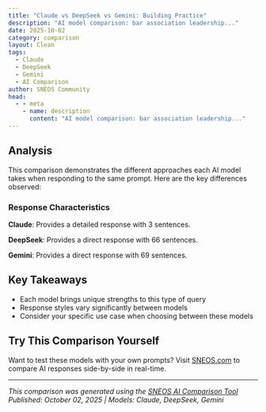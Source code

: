 ```yaml
---
title: "Claude vs DeepSeek vs Gemini: Building Practice"
description: "AI model comparison: bar association leadership..."
date: 2025-10-02
category: comparison
layout: Clean
tags:
  - Claude
  - DeepSeek
  - Gemini
  - AI Comparison
author: SNEOS Community
head:
  - - meta
    - name: description
      content: "AI model comparison: bar association leadership..."
---
```


<ChatComparison
  title="Claude vs DeepSeek vs Gemini: Building Practice"
  prompt="bar association leadership"
  :responses='{
    "Claude": "Bar association leadership typically consists of several key positions and structures:\n\n## Executive Leadership\n- **President** - Chief executive officer, sets strategic direction\n- **President-Elect** - Successor in training, often chairs major committees\n- **Vice President** - Supports executive functions\n- **Secretary-Treasurer** - Manages finances and records\n- **Immediate Past President** - Provides continuity and institutional knowledge\n\n## Governing Bodies\n- **Board of Directors/Governors** - Sets policy and oversees operations\n- **House of Delegates** - Legislative body for larger associations\n- **Executive Committee** - Handles urgent matters between board meetings\n\n## Key Staff Positions\n- **Executive Director/CEO** - Day-to-day operations management\n- **Deputy Directors** - Oversee specific divisions (legal services, communications, etc.)\n- **Program Directors** - Manage continuing education, member services, advocacy\n\n## Committee Leadership\n- **Standing Committee Chairs** - Lead ongoing committees (ethics, legislation, judiciary)\n- **Special Committee Chairs** - Handle specific initiatives or issues\n- **Section Chairs** - Lead practice area groups\n\n## Regional Structure\n- **State Bar Presidents** - Lead state-level associations\n- **Local Bar Presidents** - Lead city/county associations\n- **Specialty Bar Leaders** - Lead organizations for specific groups (women lawyers, minority bar associations, etc.)\n\nAre you interested in information about a specific bar association or aspect of bar leadership?",
    "DeepSeek": "Of course. \u0022Bar association leadership\u0022 refers to the individuals who guide and govern the professional organizations for lawyers in a given jurisdiction. This is a multi-faceted topic, covering their roles, responsibilities, challenges, and pathways to leadership.\n\nHere is a comprehensive breakdown of bar association leadership.\n\n### What is a Bar Association?\n\nFirst, it\u0027s important to distinguish between two main types:\n\n1.  **Mandatory/Integrated Bar:** An official state-level organization that all lawyers must join to practice law in that state. Its functions include attorney licensing, discipline, and continuing legal education (e.g., State Bar of California, Florida Bar).\n2.  **Voluntary Bar:** Associations that lawyers choose to join. These can be:\n    *   **National:** American Bar Association (ABA)\n    *   **State:** New York State Bar Association (NYSBA)\n    *   **Local:** Chicago Bar Association, Los Angeles County Bar Association\n    *   **Specialty:** American Immigration Lawyers Association (AILA), National Bar Association (NBA, focused on African American attorneys)\n\n### Key Leadership Roles\n\nWhile structures vary, most bar associations have a similar leadership hierarchy:\n\n*   **President:** The most visible leader. They are the public face of the association, set the agenda for their term (often with a specific initiative or theme), preside over meetings, and represent the bar to the public, the legislature, and the judiciary.\n*   **President-Elect:** The president-in-training. They learn the role, often chair a major committee, and are poised to take over as President the following year.\n*   **Past President:** Provides continuity, advice, and institutional knowledge after their term ends.\n*   **Board of Governors / Board of Trustees:** The primary governing body that sets policy, approves budgets, and oversees the association\u0027s strategic direction.\n*   **Executive Director / CEO:** The top **staff** leader (not an elected volunteer). They manage the day-to-day operations, staff, finances, and implementation of the Board\u0027s policies.\n*   **Committee \u0026 Section Chairs:** Leaders of specific subgroups focused on areas like litigation, family law, young lawyers, diversity, or pro bono work. This is often the first step into bar leadership.\n\n### Primary Responsibilities of Bar Leaders\n\nBar association leaders have a complex set of duties that balance the interests of the profession, the public, and the justice system.\n\n**1. Serving the Profession:**\n*   **Continuing Legal Education (CLE):** Organizing programs to help lawyers maintain and improve their skills.\n*   **Networking \u0026 Mentorship:** Creating opportunities for professional connection and guiding younger lawyers.\n*   **Ethics \u0026 Discipline:** Upholding professional standards (especially critical for mandatory bars).\n*   **Practice Management:** Providing resources to help lawyers run efficient and ethical practices.\n\n**2. Serving the Public:**\n*   **Pro Bono Services:** Encouraging and organizing free legal services for those who cannot afford them.\n*   **Public Education:** Informing the public about their legal rights and the judicial system.\n*   **Access to Justice:** Advocating for reforms and funding to make the legal system more accessible to all.\n*   **Consumer Protection:** Helping the public find qualified lawyers and understand the lawyer discipline process.\n\n**3. Serving the Justice System:**\n*   **Judicial Evaluations:** Reviewing the qualifications of candidates for judicial appointments.\n*   **Legal Reform:** Proposing and advocating for improvements to laws and court procedures.\n*   **Funding the Courts:** Lobbying for adequate funding for the state court system.\n*   **Protecting Judicial Independence:** Defending the judiciary from improper political influence.\n\n### Pathways to Bar Leadership\n\nBecoming a bar leader doesn\u0027t typically happen overnight. It\u0027s a gradual process of building a reputation and demonstrating commitment:\n\n1.  **Get Involved:** Join a committee or a section that aligns with your interests.\n2.  **Be Active and Reliable:** Show up, contribute, and take on tasks. Volunteer to write for the bar journal or speak at a CLE.\n3.  **Seek a Leadership Role:** Run for chair of a committee or section.\n4.  **Progress Through the Chairs:** Many associations have a succession ladder (e.g., Secretary -\u003E Treasurer -\u003E Vice President -\u003E President-Elect -\u003E President).\n5.  **Campaign (for Elected Roles):** For top positions like President, this often involves networking, seeking endorsements, and stating a platform.\n\n### Major Challenges Facing Bar Leaders Today\n\nModern bar leaders must navigate a rapidly changing landscape:\n\n*   **Attorney Well-Being:** Addressing high rates of stress, substance abuse, and mental health challenges within the profession.\n*   **Diversity, Equity, and Inclusion (DEI):** Promoting greater diversity in the legal profession and ensuring equitable access to justice.\n*   **Technology \u0026 AI:** Managing the ethical implications of artificial intelligence, ensuring cybersecurity, and regulating new legal tech (e.g., online document providers).\n*   **Access to Justice Gap:** Confronting the fact that a vast majority of low- and middle-income people cannot afford legal representation.\n*   **Economic Pressures:** Helping solo and small-firm practitioners compete in a challenging market.\n*   **Public Trust:** Maintaining and rebuilding public confidence in the legal system and the profession.\n\n### Why Lawyers Pursue Bar Leadership\n\n*   **Professional Development:** Enhances leadership, management, and public speaking skills.\n*   **Networking:** Builds a powerful network of colleagues, judges, and influential figures.\n*   **Service \u0026 Impact:** A deep desire to give back to the profession and improve the justice system.\n*   **Reputation \u0026 Prestige:** Recognized as a leader in the legal community.\n*   **Influence:** The ability to shape the future of the profession and the law.\n\nIn summary, bar association leadership is a critical, volunteer-intensive endeavor that plays a vital role in governing the legal profession, advocating for justice, and serving the public good.",
    "Gemini": "Bar association leadership encompasses a variety of roles, responsibilities, and levels of engagement, all focused on serving the legal profession and the public. Here\u0027s a breakdown of key aspects:\n\n**1. Types of Leadership Roles:**\n\n*   **Elected Officers:** These are the core leadership positions, typically including:\n    *   **President:** The highest-ranking officer, responsible for overall direction, policy, and representation of the bar association.\n    *   **President-Elect/Vice-President:** Often next in line to become President, participating in strategic planning and leadership development.\n    *   **Secretary:** Responsible for official records, minutes, and administrative functions.\n    *   **Treasurer:** Oversees the finances of the bar association, including budgeting, reporting, and audits.\n*   **Board of Governors/Directors:** This group acts as the governing body, setting policy, approving budgets, and overseeing the operations of the bar association.  Members may be elected by the entire membership or by regional districts.\n*   **Committee Chairs and Members:** Committees focus on specific areas of law or bar association operations (e.g., ethics, legal aid, membership, continuing legal education, diversity and inclusion). Chairs lead these committees and coordinate the work of their members.\n*   **Section Chairs and Members:** Sections are similar to committees but are specific to an area of legal practice, such as real estate law, family law, or criminal law.\n*   **Young Lawyers Division (YLD) Leadership:**  Specifically for attorneys who are new to the profession, with their own set of officers and committees.\n*   **Delegates to National or International Bar Associations:** Represent the local or state bar association at the national or international level, such as the American Bar Association (ABA).\n*   **Executive Director/CEO:**  Often a paid staff member who manages the day-to-day operations of the bar association, working closely with the elected leadership.\n\n**2. Responsibilities of Bar Association Leaders:**\n\n*   **Strategic Planning:** Setting the long-term goals and direction of the bar association.\n*   **Policy Development:**  Creating and advocating for policies related to the legal profession, access to justice, and the rule of law.\n*   **Budgeting and Financial Oversight:** Managing the bar association\u0027s finances responsibly.\n*   **Membership Engagement:**  Recruiting, retaining, and engaging members.\n*   **Advocacy:**  Representing the interests of the legal profession before legislatures, courts, and other government bodies.\n*   **Public Service:**  Promoting access to justice, providing pro bono services, and educating the public about the law.\n*   **Continuing Legal Education (CLE):**  Providing opportunities for lawyers to stay up-to-date on the law and develop their skills.\n*   **Ethics and Professional Responsibility:**  Promoting ethical conduct and addressing issues of professional responsibility within the legal community.\n*   **Diversity and Inclusion:**  Working to ensure that the legal profession is diverse and inclusive.\n*   **Communications:**  Communicating with members, the public, and other stakeholders about the bar association\u0027s activities and positions.\n*   **Partnerships:** Collaborating with other organizations, such as legal aid societies, law schools, and community groups.\n\n**3. Key Leadership Qualities:**\n\n*   **Integrity:**  Acting ethically and with honesty.\n*   **Vision:**  Having a clear sense of the future direction of the bar association and the legal profession.\n*   **Communication Skills:**  Being able to communicate effectively with members, the public, and other stakeholders.\n*   **Collaboration:**  Being able to work effectively with others.\n*   **Leadership Skills:**  Being able to motivate and inspire others.\n*   **Dedication:**  Being committed to the goals of the bar association.\n*   **Strategic Thinking:**  Being able to think strategically about the challenges and opportunities facing the legal profession.\n*   **Fairness:**  Treating all members and individuals fairly.\n*   **Empathy:**  Understanding and responding to the needs of others.\n*   **Commitment to Diversity and Inclusion:** Valuing and promoting diversity and inclusion within the legal profession.\n\n**4. Levels of Engagement:**\n\n*   **Local/County Bar Associations:** Focus on issues of concern to lawyers in a specific geographic area.\n*   **State Bar Associations:** Regulate the legal profession in a state and provide services to lawyers statewide.\n*   **National Bar Associations:** Advocate for the interests of the legal profession at the national level (e.g., the American Bar Association).\n*   **Specialty Bar Associations:**  Focus on a particular area of law or a specific group of lawyers (e.g., National Bar Association for Black lawyers, National Association of Women Lawyers).\n\n**5. Benefits of Bar Association Leadership:**\n\n*   **Professional Development:** Opportunities to develop leadership skills and expand your network.\n*   **Influence:**  A voice in shaping the future of the legal profession.\n*   **Networking:**  Opportunities to connect with other lawyers.\n*   **Public Service:**  The chance to give back to the community.\n*   **Personal Satisfaction:**  The satisfaction of making a difference.\n\n**6. How to Get Involved:**\n\n*   **Become a Member:** Join your local, state, or national bar association.\n*   **Volunteer:** Volunteer on a committee or task force.\n*   **Attend Meetings and Events:** Participate in bar association meetings and events.\n*   **Run for Office:** Consider running for a leadership position.\n*   **Nominate Others:** Nominate qualified individuals for leadership positions.\n\n**7. Challenges of Bar Association Leadership:**\n\n*   **Time Commitment:**  Leadership roles can require a significant time commitment.\n*   **Political Considerations:**  Bar associations can sometimes be subject to political considerations.\n*   **Conflicting Interests:**  Balancing the interests of different members and groups within the bar association.\n*   **Financial Constraints:**  Managing the bar association\u0027s finances effectively.\n*   **Keeping Up with Change:**  Adapting to the rapid changes in the legal profession.\n\nIn conclusion, bar association leadership is crucial for the health and vitality of the legal profession. It requires dedicated individuals with vision, integrity, and a commitment to serving the public. Engaging in bar association activities, even on a small scale, can be a rewarding experience for lawyers seeking to make a difference.\n"
  }'
  published-date="00:34"
/>

## Analysis

This comparison demonstrates the different approaches each AI model takes when responding to the same prompt. Here are the key differences observed:

### Response Characteristics

**Claude**: Provides a detailed response with 3 sentences. 

**DeepSeek**: Provides a direct response with 66 sentences. 

**Gemini**: Provides a direct response with 69 sentences. 

## Key Takeaways

- Each model brings unique strengths to this type of query
- Response styles vary significantly between models
- Consider your specific use case when choosing between these models

## Try This Comparison Yourself

Want to test these models with your own prompts? Visit [SNEOS.com](https://sneos.com) to compare AI responses side-by-side in real-time.

---

*This comparison was generated using the [SNEOS AI Comparison Tool](https://sneos.com)*
*Published: October 02, 2025 | Models: Claude, DeepSeek, Gemini*
